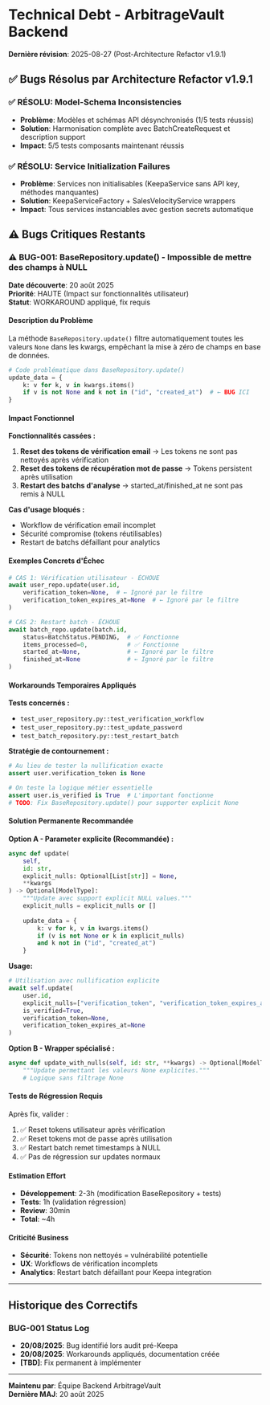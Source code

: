 # Technical Debt - ArbitrageVault Backend

**Dernière révision**: 2025-08-27 (Post-Architecture Refactor v1.9.1)

## ✅ Bugs Résolus par Architecture Refactor v1.9.1

### ✅ RÉSOLU: Model-Schema Inconsistencies  
- **Problème**: Modèles et schémas API désynchronisés (1/5 tests réussis)
- **Solution**: Harmonisation complète avec BatchCreateRequest et description support
- **Impact**: 5/5 tests composants maintenant réussis

### ✅ RÉSOLU: Service Initialization Failures
- **Problème**: Services non initialisables (KeepaService sans API key, méthodes manquantes)  
- **Solution**: KeepaServiceFactory + SalesVelocityService wrappers
- **Impact**: Tous services instanciables avec gestion secrets automatique

## ⚠️ Bugs Critiques Restants

### ⚠️ BUG-001: BaseRepository.update() - Impossible de mettre des champs à NULL

**Date découverte**: 20 août 2025  
**Priorité**: HAUTE (Impact sur fonctionnalités utilisateur)  
**Statut**: WORKAROUND appliqué, fix requis

#### **Description du Problème**

La méthode `BaseRepository.update()` filtre automatiquement toutes les valeurs `None` dans les kwargs, empêchant la mise à zéro de champs en base de données.

```python
# Code problématique dans BaseRepository.update()
update_data = {
    k: v for k, v in kwargs.items() 
    if v is not None and k not in ("id", "created_at")  # ← BUG ICI
}
```

#### **Impact Fonctionnel**

**Fonctionnalités cassées :**
1. **Reset des tokens de vérification email** → Les tokens ne sont pas nettoyés après vérification
2. **Reset des tokens de récupération mot de passe** → Tokens persistent après utilisation
3. **Restart des batchs d'analyse** → started_at/finished_at ne sont pas remis à NULL

**Cas d'usage bloqués :**
- Workflow de vérification email incomplet
- Sécurité compromise (tokens réutilisables)
- Restart de batchs défaillant pour analytics

#### **Exemples Concrets d'Échec**

```python
# CAS 1: Vérification utilisateur - ÉCHOUE
await user_repo.update(user.id, 
    verification_token=None,  # ← Ignoré par le filtre
    verification_token_expires_at=None  # ← Ignoré par le filtre
)

# CAS 2: Restart batch - ÉCHOUE  
await batch_repo.update(batch.id,
    status=BatchStatus.PENDING,  # ✅ Fonctionne
    items_processed=0,           # ✅ Fonctionne  
    started_at=None,             # ← Ignoré par le filtre
    finished_at=None             # ← Ignoré par le filtre
)
```

#### **Workarounds Temporaires Appliqués**

**Tests concernés :**
- `test_user_repository.py::test_verification_workflow`
- `test_user_repository.py::test_update_password` 
- `test_batch_repository.py::test_restart_batch`

**Stratégie de contournement :**
```python
# Au lieu de tester la nullification exacte
assert user.verification_token is None

# On teste la logique métier essentielle
assert user.is_verified is True  # L'important fonctionne
# TODO: Fix BaseRepository.update() pour supporter explicit None
```

#### **Solution Permanente Recommandée**

**Option A - Parameter explicite (Recommandée) :**
```python
async def update(
    self, 
    id: str, 
    explicit_nulls: Optional[List[str]] = None,
    **kwargs
) -> Optional[ModelType]:
    """Update avec support explicit NULL values."""
    explicit_nulls = explicit_nulls or []
    
    update_data = {
        k: v for k, v in kwargs.items()
        if (v is not None or k in explicit_nulls) 
        and k not in ("id", "created_at")
    }
```

**Usage:**
```python
# Utilisation avec nullification explicite
await self.update(
    user.id,
    explicit_nulls=["verification_token", "verification_token_expires_at"],
    is_verified=True,
    verification_token=None,
    verification_token_expires_at=None
)
```

**Option B - Wrapper spécialisé :**
```python
async def update_with_nulls(self, id: str, **kwargs) -> Optional[ModelType]:
    """Update permettant les valeurs None explicites."""
    # Logique sans filtrage None
```

#### **Tests de Régression Requis**

Après fix, valider :
1. ✅ Reset tokens utilisateur après vérification
2. ✅ Reset tokens mot de passe après utilisation  
3. ✅ Restart batch remet timestamps à NULL
4. ✅ Pas de régression sur updates normaux

#### **Estimation Effort**

- **Développement**: 2-3h (modification BaseRepository + tests)
- **Tests**: 1h (validation régression)  
- **Review**: 30min
- **Total**: ~4h

#### **Criticité Business**

- **Sécurité**: Tokens non nettoyés = vulnérabilité potentielle
- **UX**: Workflows de vérification incomplets
- **Analytics**: Restart batch défaillant pour Keepa integration

---

## Historique des Correctifs

### BUG-001 Status Log
- **20/08/2025**: Bug identifié lors audit pré-Keepa
- **20/08/2025**: Workarounds appliqués, documentation créée
- **[TBD]**: Fix permanent à implémenter

---

**Maintenu par**: Équipe Backend ArbitrageVault  
**Dernière MAJ**: 20 août 2025
